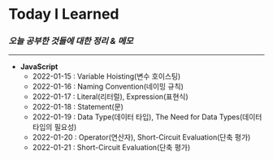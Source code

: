 # Today I Learned #

### _오늘 공부한 것들에 대한 정리 & 메모_ ###

------------
+ **JavaScript**
  + 2022-01-15 : Variable Hoisting(변수 호이스팅)
  + 2022-01-16 : Naming Convention(네이밍 규칙)
  + 2022-01-17 : Literal(리터럴), Expression(표현식)
  + 2022-01-18 : Statement(문)
  + 2022-01-19 : Data Type(데이터 타입), The Need for Data Types(데이터 타입의 필요성)
  + 2022-01-20 : Operator(연산자), Short-Circuit Evaluation(단축 평가)
  + 2022-01-21 : Short-Circuit Evaluation(단축 평가)